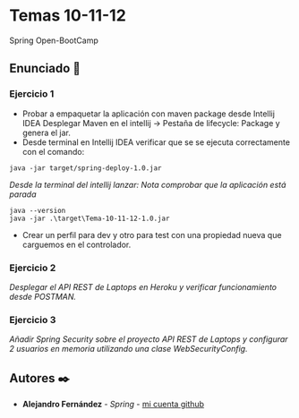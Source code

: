 # Temas 10-11-12

Spring Open-BootCamp

## Enunciado 🚀

### Ejercicio 1 

* Probar a empaquetar la aplicación con maven package desde Intellij IDEA
Desplegar Maven en el intellij -> Pestaña de lifecycle: Package y genera el jar.
* Desde terminal en Intellij IDEA verificar que se se ejecuta correctamente con el comando:
```
java -jar target/spring-deploy-1.0.jar
```
_Desde la terminal del intellij lanzar:_
_Nota comprobar que la aplicación está parada_
```
java --version
java -jar .\target\Tema-10-11-12-1.0.jar
```
* Crear un perfil para dev y otro para test con una propiedad nueva que carguemos en el controlador.


### Ejercicio 2
_Desplegar el API REST de Laptops en Heroku y verificar funcionamiento desde POSTMAN._


### Ejercicio 3
_Añadir Spring Security sobre el proyecto API REST de Laptops y configurar 2 usuarios en memoria utilizando una clase WebSecurityConfig._


## Autores ✒️

* **Alejandro Fernández** - *Spring* - [mi cuenta github](https://github.com/AlejandroAST)


